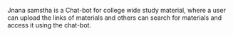 Jnana samstha is a Chat-bot for college wide study material, where a user can upload the links of materials and others can search for materials and access it using the chat-bot.
